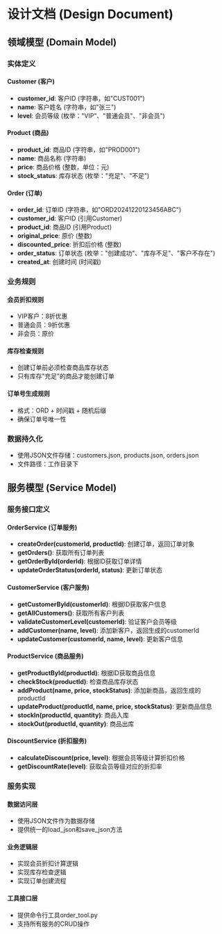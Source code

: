 # 设计文档 (Design Document)

## 领域模型 (Domain Model)

### 实体定义

#### Customer (客户)
- **customer_id**: 客户ID (字符串，如"CUST001")
- **name**: 客户姓名 (字符串，如"张三")
- **level**: 会员等级 (枚举："VIP"、"普通会员"、"非会员")

#### Product (商品)
- **product_id**: 商品ID (字符串，如"PROD001")
- **name**: 商品名称 (字符串)
- **price**: 商品价格 (整数，单位：元)
- **stock_status**: 库存状态 (枚举："充足"、"不足")

#### Order (订单)
- **order_id**: 订单ID (字符串，如"ORD20241220123456ABC")
- **customer_id**: 客户ID (引用Customer)
- **product_id**: 商品ID (引用Product)
- **original_price**: 原价 (整数)
- **discounted_price**: 折扣后价格 (整数)
- **order_status**: 订单状态 (枚举："创建成功"、"库存不足"、"客户不存在")
- **created_at**: 创建时间 (时间戳)

### 业务规则

#### 会员折扣规则
- VIP客户：8折优惠
- 普通会员：9折优惠
- 非会员：原价

#### 库存检查规则
- 创建订单前必须检查商品库存状态
- 只有库存"充足"的商品才能创建订单

#### 订单号生成规则
- 格式：ORD + 时间戳 + 随机后缀
- 确保订单号唯一性

### 数据持久化
- 使用JSON文件存储：customers.json, products.json, orders.json
- 文件路径：工作目录下

## 服务模型 (Service Model)

### 服务接口定义

#### OrderService (订单服务)
- **createOrder(customerId, productId)**: 创建订单，返回订单对象
- **getOrders()**: 获取所有订单列表
- **getOrderById(orderId)**: 根据ID获取订单详情
- **updateOrderStatus(orderId, status)**: 更新订单状态

#### CustomerService (客户服务)
- **getCustomerById(customerId)**: 根据ID获取客户信息
- **getAllCustomers()**: 获取所有客户列表
- **validateCustomerLevel(customerId)**: 验证客户会员等级
- **addCustomer(name, level)**: 添加新客户，返回生成的customerId
- **updateCustomer(customerId, name, level)**: 更新客户信息

#### ProductService (商品服务)
- **getProductById(productId)**: 根据ID获取商品信息
- **checkStock(productId)**: 检查商品库存状态
- **addProduct(name, price, stockStatus)**: 添加新商品，返回生成的productId
- **updateProduct(productId, name, price, stockStatus)**: 更新商品信息
- **stockIn(productId, quantity)**: 商品入库
- **stockOut(productId, quantity)**: 商品出库

#### DiscountService (折扣服务)
- **calculateDiscount(price, level)**: 根据会员等级计算折扣价格
- **getDiscountRate(level)**: 获取会员等级对应的折扣率

### 服务实现

#### 数据访问层
- 使用JSON文件作为数据存储
- 提供统一的load_json和save_json方法

#### 业务逻辑层
- 实现会员折扣计算逻辑
- 实现库存检查逻辑
- 实现订单创建流程

#### 工具接口层
- 提供命令行工具order_tool.py
- 支持所有服务的CRUD操作